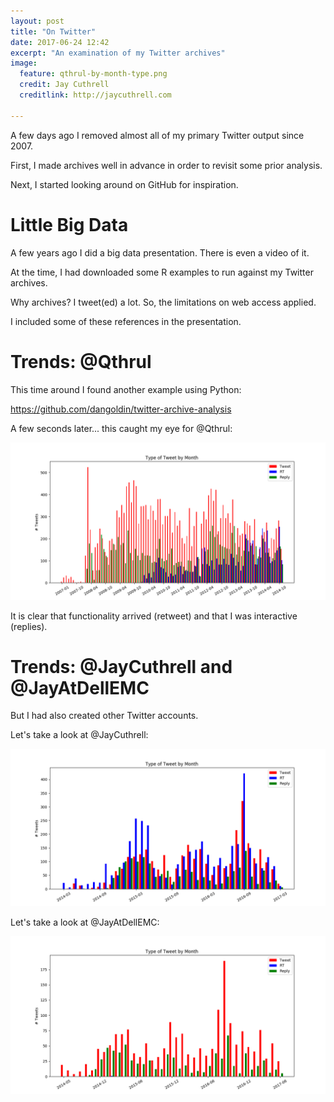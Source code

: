 ```yaml
---
layout: post
title: "On Twitter"
date: 2017-06-24 12:42
excerpt: "An examination of my Twitter archives"
image:
  feature: qthrul-by-month-type.png
  credit: Jay Cuthrell
  creditlink: http://jaycuthrell.com

---
```


A few days ago I removed almost all of my primary Twitter output since 2007.

First, I made archives well in advance in order to revisit some prior analysis.

Next, I started looking around on GitHub for inspiration. 

Little Big Data
===============

A few years ago I did a big data presentation. There is even a video of it.

At the time, I had downloaded some R examples to run against my Twitter archives.

Why archives? I tweet(ed) a lot. So, the limitations on web access applied.

I included some of these references in the presentation.

Trends: @Qthrul
===============

This time around I found another example using Python:

https://github.com/dangoldin/twitter-archive-analysis

A few seconds later... this caught my eye for @Qthrul:

[![Qthrul](/images/qthrul-by-month-type.png "Qthrul")](http://twitter.com/qthrul)

It is clear that functionality arrived (retweet) and that I was interactive
(replies).

Trends: @JayCuthrell and @JayAtDellEMC
======================================

But I had also created other Twitter accounts. 

Let's take a look at @JayCuthrell:

[![JayCuthrell](/images/jaycuthrell-by-month-type.png "JayCuthrell")](http://twitter.com/jaycuthrell)

Let's take a look at @JayAtDellEMC:

[![JayAtDellEMC](/images/jayatdellemc-by-month-type.png "JayAtDellEMC")](http://twitter.com/jayatdellemc)
